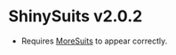 # ShinySuits v2.0.2

- Requires [MoreSuits](https://thunderstore.io/c/lethal-company/p/x753/More_Suits/) to appear correctly.
